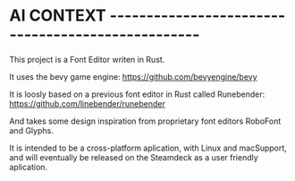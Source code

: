 
# AI CONTEXT --------------------------------------------------
This project is a Font Editor writen in Rust.

It uses the bevy game engine:
https://github.com/bevyengine/bevy

It is loosly based on a previous font editor in Rust called Runebender:
https://github.com/linebender/runebender

And takes some design inspiration from proprietary font editors RoboFont and Glyphs.

It is intended to be a cross-platform aplication, with Linux and macSupport, and will eventually be released on the Steamdeck as a user friendly aplication.
 


